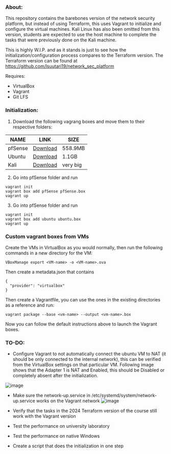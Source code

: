 ### About:
This repository contains the barebones version of the network security platform, but instead of using Terraform, this uses Vagrant to initialize and configure the virtual machines.
Kali Linux has also been omitted from this version, students are expected to use the host machine to complete the tasks that were previously done on the Kali machine.

This is highly W.I.P. and as it stands is just to see how the initialization/configuration process compares to the Terraform version.
The Terraform version can be found at https://github.com/lsuutari19/network_sec_platform

Requires:
- VirtualBox
- Vagrant
- Git LFS

### Initialization:
1. Download the following vagrang boxes and move them to their respective folders:


| NAME | LINK | SIZE |
|------|------|------|
| pfSense     |  [Download]()    | 558.9MB     |
|  Ubuntu    | [Download]()     | 1.1GB     |
|  Kali    | [Download]()     |  very big    |

2. Go into pfSense folder and run 
```
vagrant init
vagrant box add pfSense pfSense.box
vagrant up
```

3. Go into pfSense folder and run 
```
vagrant init
vagrant box add ubuntu ubuntu.box
vagrant up
```

### Custom vagrant boxes from VMs
Create the VMs in VirtualBox as you would normally, then run the following commands in a new directory for the VM:
```
VBoxManage export <VM-name> -o <VM-name>.ova
```  

Then create a metadata.json that contains
```
{
  "provider": "virtualbox"
}

```
Then create a Vagrantfile, you can use the ones in the existing directories as a reference and run:
```
vagrant package --base <vm-name> --output <vm-name>.box
```
Now you can follow the default instructions above to launch the Vagrant boxes.



### TO-DO:
- Configure Vagrant to not automatically connect the ubuntu VM to NAT (it should be only connected to the internal network), this can be verified from the VirtualBox settings on that particular VM. Following image shows that the Adapter 1 is NAT and Enabled, this should be Disabled or completely absent after the initialization.

![image](https://github.com/lsuutari19/vagrant_netwseclab/assets/55877405/ca84bf4d-e3b8-4c61-ae03-b5431e83c826)
- Make sure the network-up.service in /etc/systemd/system/network-up.service works on the Vagrant network
![image](https://github.com/lsuutari19/vagrant_netwseclab/assets/55877405/520628fc-7048-4c9a-96fb-a12c4d3676b9)

- Verify that the tasks in the 2024 Terraform version of the course still work with the Vagrant version
- Test the performance on university laboratory
- Test the performance on native Windows
- Create a script that does the initialization in one step
